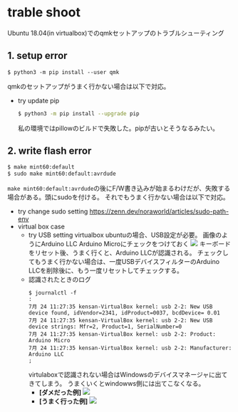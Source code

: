 
# trable shoot
Ubuntu 18.04(in virtualbox)でのqmkセットアップのトラブルシューティング
## 1. setup error 
```
$ python3 -m pip install --user qmk
```
qmkのセットアップがうまく行かない場合は以下で対応。
- try update pip
    ```sh
    $ python3 -m pip install --upgrade pip
    ```
    私の環境ではpillowのビルドで失敗した。pipが古いとそうなるみたい。
## 2. write flash error
```sh
$ make mint60:default
$ sudo make mint60:default:avrdude
```
```make mint60:default:avrdude```の後にF/W書き込みが始まるわけだが、失敗する場合がある。頭にsudoを付ける。
それでもうまく行かない場合は以下で対応。
- try change sudo setting
https://zenn.dev/noraworld/articles/sudo-path-env
- virtual box case
    - try USB setting
virtualbox ubuntuの場合、USB設定が必要。
画像のようにArduino LLC Arduino Microにチェックをつけておく
![](img/USB-setting.PNG)
キーボードをリセット後、うまく行くと、Arduino LLCが認識される。
チェックしてもうまく行かない場合は、一度USBデバイスフィルターのArduino LLCを削除後に、もう一度リセットしてチェックする。
    - 認識されたときのログ
        ```
        $ journalctl -f 
        :
        7月 24 11:27:35 kensan-VirtualBox kernel: usb 2-2: New USB device found, idVendor=2341, idProduct=0037, bcdDevice= 0.01
        7月 24 11:27:35 kensan-VirtualBox kernel: usb 2-2: New USB device strings: Mfr=2, Product=1, SerialNumber=0
        7月 24 11:27:35 kensan-VirtualBox kernel: usb 2-2: Product: Arduino Micro   
        7月 24 11:27:35 kensan-VirtualBox kernel: usb 2-2: Manufacturer: Arduino LLC
        ;
        ```
        virtulaboxで認識されない場合はWindowsのデバイスマネージャに出てきてしまう。
        うまくいくとwindowws側には出てこなくなる。
        - **[ダメだった例]**
        ![](img/device-manager-2.PNG)
        - **[うまく行った例]**
![](img/device-manager-1.PNG)
